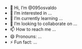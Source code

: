 - 👋 Hi, I’m @095osvaldo
- 👀 I’m interested in ...
- 🌱 I’m currently learning ...
- 💞️ I’m looking to collaborate on ...
- 📫 How to reach me ...
- 😄 Pronouns: ...
- ⚡ Fun fact: ...

<!---
095osvaldo/095osvaldo is a ✨ special ✨ repository because its `README.md` (this file) appears on your GitHub profile.
You can click the Preview link to take a look at your changes.
--->
